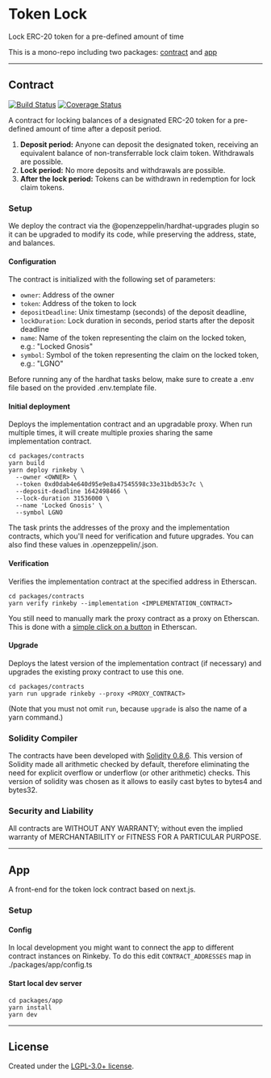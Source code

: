 # Token Lock

Lock ERC-20 token for a pre-defined amount of time

This is a mono-repo including two packages: [contract](#contract) and [app](#app)

---

## Contract

[![Build Status](https://github.com/gnosis/token-lock/actions/workflows/ci.yml/badge.svg)](https://github.com/gnosis/token-lock/actions/workflows/ci.yml)
[![Coverage Status](https://coveralls.io/repos/github/gnosis/token-lock/badge.svg?branch=master)](https://coveralls.io/github/gnosis/token-lock)

A contract for locking balances of a designated ERC-20 token for a pre-defined amount of time after a deposit period.

1. **Deposit period:** Anyone can deposit the designated token, receiving an equivalent balance of non-transferrable lock claim token. Withdrawals are possible.
2. **Lock period:** No more deposits and withdrawals are possible.
3. **After the lock period:** Tokens can be withdrawn in redemption for lock claim tokens.

### Setup

We deploy the contract via the @openzeppelin/hardhat-upgrades plugin so it can be upgraded to modify its code, while preserving the address, state, and balances.

#### Configuration

The contract is initialized with the following set of parameters:

- `owner`: Address of the owner
- `token`: Address of the token to lock
- `depositDeadline`: Unix timestamp (seconds) of the deposit deadline,
- `lockDuration`: Lock duration in seconds, period starts after the deposit deadline
- `name`: Name of the token representing the claim on the locked token, e.g.: "Locked Gnosis"
- `symbol`: Symbol of the token representing the claim on the locked token, e.g.: "LGNO"

Before running any of the hardhat tasks below, make sure to create a .env file based on the provided .env.template file.

#### Initial deployment

Deploys the implementation contract and an upgradable proxy.
When run multiple times, it will create multiple proxies sharing the same implementation contract.

```
cd packages/contracts
yarn build
yarn deploy rinkeby \
  --owner <OWNER> \
  --token 0xd0dab4e640d95e9e8a47545598c33e31bdb53c7c \
  --deposit-deadline 1642498466 \
  --lock-duration 31536000 \
  --name 'Locked Gnosis' \
  --symbol LGNO
```

The task prints the addresses of the proxy and the implementation contracts, which you'll need for verification and future upgrades.
You can also find these values in .openzeppelin/<network>.json.

#### Verification

Verifies the implementation contract at the specified address in Etherscan.

```
cd packages/contracts
yarn verify rinkeby --implementation <IMPLEMENTATION_CONTRACT>
```

You still need to manually mark the proxy contract as a proxy on Etherscan.
This is done with a [simple click on a button](https://medium.com/etherscan-blog/and-finally-proxy-contract-support-on-etherscan-693e3da0714b) in Etherscan.

#### Upgrade

Deploys the latest version of the implementation contract (if necessary) and upgrades the existing proxy contract to use this one.

```
cd packages/contracts
yarn run upgrade rinkeby --proxy <PROXY_CONTRACT>
```

(Note that you must not omit `run`, because `upgrade` is also the name of a yarn command.)

### Solidity Compiler

The contracts have been developed with [Solidity 0.8.6](https://github.com/ethereum/solidity/releases/tag/v0.8.6). This version of Solidity made all arithmetic checked by default, therefore eliminating the need for explicit overflow or underflow (or other arithmetic) checks. This version of solidity was chosen as it allows to easily cast bytes to bytes4 and bytes32.

### Security and Liability

All contracts are WITHOUT ANY WARRANTY; without even the implied warranty of MERCHANTABILITY or FITNESS FOR A PARTICULAR PURPOSE.

---

## App

A front-end for the token lock contract based on next.js.

### Setup

#### Config

In local development you might want to connect the app to different contract instances on Rinkeby. To do this edit `CONTRACT_ADDRESSES` map in ./packages/app/config.ts

#### Start local dev server

```
cd packages/app
yarn install
yarn dev
```

---

## License

Created under the [LGPL-3.0+ license](LICENSE).

